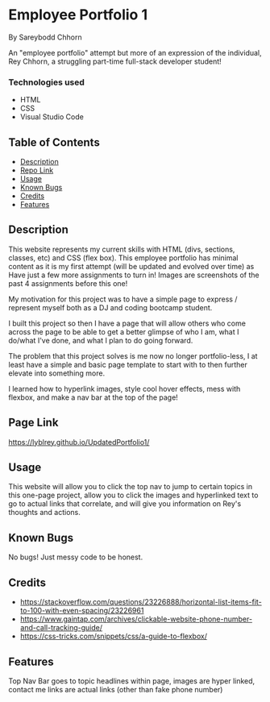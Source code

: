 # Employee Portfolio 1

By Sareybodd Chhorn

An "employee portfolio" attempt but more of an expression of the individual, Rey Chhorn, a struggling part-time full-stack developer student!

### Technologies used

- HTML
- CSS
- Visual Studio Code

## Table of Contents

- [Description](#description)
- [Repo Link](#repolink)
- [Usage](#usage)
- [Known Bugs](#knownbugs)
- [Credits](#credits)
- [Features](#features)

## Description

This website represents my current skills with HTML (divs, sections, classes, etc) and CSS (flex box).
This employee portfolio has minimal content as it is my first attempt (will be updated and evolved over time) as
Have just a few more assignments to turn in!
Images are screenshots of the past 4 assignments before this one!

My motivation for this project was to have a simple page to express / represent myself both as a DJ and coding bootcamp student.

I built this project so then I have a page that will allow others who come across the page to be able to get a better glimpse of who I am, what I do/what I've done, and what I plan to do going forward.

The problem that this project solves is me now no longer portfolio-less, I at least have a simple and basic page template to start with to then further elevate into something more.

I learned how to hyperlink images, style cool hover effects, mess with flexbox, and make a nav bar at the top of the page!

## Page Link

https://lyblrey.github.io/UpdatedPortfolio1/

## Usage

This website will allow you to click the top nav to jump to certain topics in this one-page project, allow you to click the images and hyperlinked text to go to actual links that correlate, and will give you information on Rey's
thoughts and actions.

## Known Bugs

No bugs! Just messy code to be honest.

## Credits

- https://stackoverflow.com/questions/23226888/horizontal-list-items-fit-to-100-with-even-spacing/23226961
- https://www.gaintap.com/archives/clickable-website-phone-number-and-call-tracking-guide/
- https://css-tricks.com/snippets/css/a-guide-to-flexbox/

## Features

Top Nav Bar goes to topic headlines within page, images are hyper linked, contact me links are actual links (other than fake phone number)
